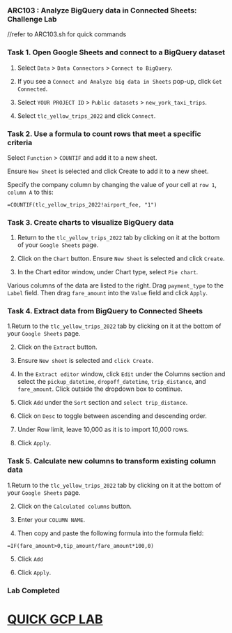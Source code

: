 ### ARC103 : Analyze BigQuery data in Connected Sheets: Challenge Lab 

//refer to ARC103.sh for quick commands 

### Task 1. Open Google Sheets and connect to a BigQuery dataset

1. Select `Data` > `Data Connectors` > `Connect to BigQuery`.

2. If you see a `Connect and Analyze big data in Sheets` pop-up, click `Get Connected`.

3. Select `YOUR PROJECT ID` > `Public datasets` > `new_york_taxi_trips`.

4. Select `tlc_yellow_trips_2022` and click `Connect`.

### Task 2. Use a formula to count rows that meet a specific criteria

Select `Function` > `COUNTIF` and add it to a new sheet.

Ensure `New Sheet` is selected and click Create to add it to a new sheet.

Specify the company column by changing the value of your cell at `row 1`, `column A` to this:

```
=COUNTIF(tlc_yellow_trips_2022!airport_fee, "1")
```

### Task 3. Create charts to visualize BigQuery data

1. Return to the `tlc_yellow_trips_2022` tab by clicking on it at the bottom of your `Google Sheets` page.

2. Click on the `Chart` button. Ensure `New Sheet` is selected and click `Create`.

3. In the Chart editor window, under Chart type, select `Pie chart`.

Various columns of the data are listed to the right. Drag `payment_type` to the `Label` field. Then drag `fare_amount` into the `Value` field and click `Apply`.

### Task 4. Extract data from BigQuery to Connected Sheets

1.Return to the `tlc_yellow_trips_2022` tab by clicking on it at the bottom of your `Google Sheets` page.

2. Click on the `Extract` button.

3. Ensure `New sheet` is selected and `click Create`.

4. In the `Extract editor` window, click `Edit` under the Columns section and select the `pickup_datetime`, `dropoff_datetime`, `trip_distance`, and `fare_amount`. Click outside the dropdown box to continue.

5. Click `Add` under the `Sort` section and `select trip_distance`.

6. Click on `Desc` to toggle between ascending and descending order.

7. Under Row limit, leave 10,000 as it is to import 10,000 rows.

8. Click `Apply`.

### Task 5. Calculate new columns to transform existing column data

1.Return to the `tlc_yellow_trips_2022` tab by clicking on it at the bottom of your `Google Sheets` page.

2. Click on the `Calculated columns` button.

3. Enter your `COLUMN NAME`.

4. Then copy and paste the following formula into the formula field:

```
=IF(fare_amount>0,tip_amount/fare_amount*100,0)
```
5. Click `Add`

6. Click `Apply`.

### Lab Completed 

# [QUICK GCP LAB](https://www.youtube.com/@quickgcplab)

